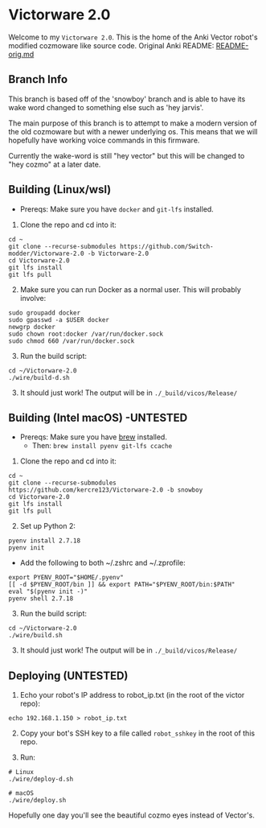 # Victorware 2.0

Welcome to my `Victorware 2.0`. This is the home of the Anki Vector robot's modified cozmoware like source code. Original Anki README: [README-orig.md](/README-orig.md)

## Branch Info

This branch is based off of the 'snowboy' branch and is able to have its wake word changed to something else such as 'hey jarvis'.

The main purpose of this branch is to attempt to make a modern version of the old cozmoware but with a newer underlying os. This means that we will hopefully have working voice commands in this firmware.

Currently the wake-word is still "hey vector" but this will be changed to "hey cozmo" at a later date.

## Building (Linux/wsl)

 - Prereqs: Make sure you have `docker` and `git-lfs` installed.

1. Clone the repo and cd into it:

```
cd ~
git clone --recurse-submodules https://github.com/Switch-modder/Victorware-2.0 -b Victorware-2.0
cd Victorware-2.0
git lfs install
git lfs pull
```

2. Make sure you can run Docker as a normal user. This will probably involve:

```
sudo groupadd docker
sudo gpasswd -a $USER docker
newgrp docker
sudo chown root:docker /var/run/docker.sock
sudo chmod 660 /var/run/docker.sock
```

3. Run the build script:
```
cd ~/Victorware-2.0
./wire/build-d.sh
```

3. It should just work! The output will be in `./_build/vicos/Release/`

## Building (Intel macOS) -UNTESTED

 - Prereqs: Make sure you have [brew](https://brew.sh/) installed.
   -  Then: `brew install pyenv git-lfs ccache`

1. Clone the repo and cd into it:

```
cd ~
git clone --recurse-submodules https://github.com/kercre123/Victorware-2.0 -b snowboy
cd Victorware-2.0
git lfs install
git lfs pull
```

2. Set up Python 2:

```
pyenv install 2.7.18
pyenv init
```

- Add the following to both ~/.zshrc and ~/.zprofile:
```
export PYENV_ROOT="$HOME/.pyenv"
[[ -d $PYENV_ROOT/bin ]] && export PATH="$PYENV_ROOT/bin:$PATH"
eval "$(pyenv init -)"
pyenv shell 2.7.18
```


3. Run the build script:
```
cd ~/Victorware-2.0
./wire/build.sh
```

3. It should just work! The output will be in `./_build/vicos/Release/`

## Deploying (UNTESTED)

1. Echo your robot's IP address to robot_ip.txt (in the root of the victor repo):

```
echo 192.168.1.150 > robot_ip.txt
```

2. Copy your bot's SSH key to a file called `robot_sshkey` in the root of this repo.

3. Run:

```
# Linux
./wire/deploy-d.sh

# macOS
./wire/deploy.sh
```
Hopefully one day you'll see the beautiful cozmo eyes instead of  Vector's.
